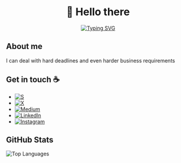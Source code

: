 <div align="center">

# 👋 Hello there

[![Typing SVG](https://readme-typing-svg.demolab.com?font=Cormorant&weight=500&duration=2000&pause=1000&color=0CF711&center=true&vCenter=true&multiline=true&random=false&width=500&height=100&lines=Surya+Narayanan;Artist+Manager+%7C+3D+Animator+%7C+Web+App+Dev)](https://git.io/typing-svg)

</div>


## About me

I can deal with hard deadlines and even harder business requirements

## Get in touch :coffee:

- [![S](https://img.shields.io/badge/S-Portfolio-cyan?labelColor=cyan&style=for-the-badge&logo=yes&logoColor=Black&link=https://sooryeah.netlify.app/)](https://sooryeah.netlify.app/)
- [![X](https://img.shields.io/badge/X-%23000000.svg?style=for-the-badge&logo=X&logoColor=white)](https://x.com/knowsoorya)
- [![Medium](https://img.shields.io/badge/Medium-12100E?style=for-the-badge&logo=medium&logoColor=white)](https://medium.com/@sooryah)
- [![LinkedIn](https://img.shields.io/badge/linkedin-%230077B5.svg?style=for-the-badge&logo=linkedin&logoColor=white)](www.linkedin.com/in/sooryanarayan)
- [![Instagram](https://img.shields.io/badge/Instagram-%23E4405F.svg?style=for-the-badge&logo=Instagram&logoColor=white)](https://www.instagram.com/sooryeahhh/)

## GitHub Stats

<div style="display: flex; align-items: center;">
  <img src="https://github-readme-stats.vercel.app/api/top-langs/?username=Soorya-Narayan&layout=compact&theme=dracula" alt="Top Languages">
</div>
